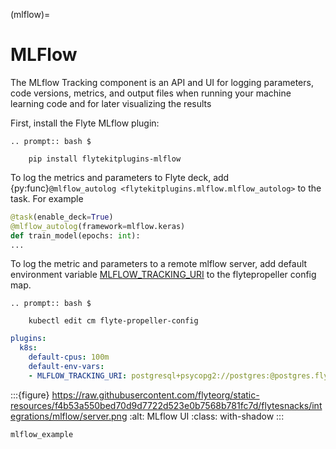 (mlflow)=

# MLFlow



The MLflow Tracking component is an API and UI for logging parameters,
code versions, metrics, and output files when running your machine learning code and for later visualizing the results

First, install the Flyte MLflow plugin:

```{eval-rst}
.. prompt:: bash $

    pip install flytekitplugins-mlflow
```

To log the metrics and parameters to Flyte deck, add {py:func}`@mlflow_autolog <flytekitplugins.mlflow.mlflow_autolog>` to the task. For example

```python
@task(enable_deck=True)
@mlflow_autolog(framework=mlflow.keras)
def train_model(epochs: int):
...
```

To log the metric and parameters to a remote mlflow server, add default environment variable [MLFLOW_TRACKING_URI](https://mlflow.org/docs/latest/tracking.html#logging-to-a-tracking-server) to the flytepropeller config map.

```{eval-rst}
.. prompt:: bash $

    kubectl edit cm flyte-propeller-config
```

```yaml
plugins:
  k8s:
    default-cpus: 100m
    default-env-vars:
    - MLFLOW_TRACKING_URI: postgresql+psycopg2://postgres:@postgres.flyte.svc.cluster.local:5432/flyteadmin
```

:::{figure} https://raw.githubusercontent.com/flyteorg/static-resources/f4b53a550bed70d9d7722d523e0b7568b781fc7d/flytesnacks/integrations/mlflow/server.png
:alt: MLflow UI
:class: with-shadow
:::

```{auto-examples-toc}
mlflow_example
```
